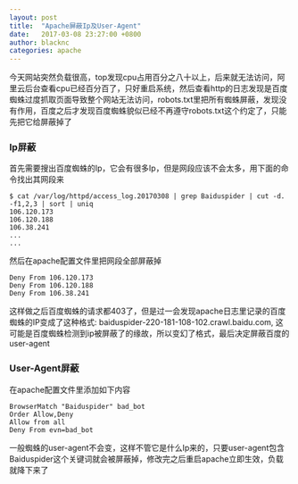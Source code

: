 ```yaml
---
layout: post
title:  "Apache屏蔽Ip及User-Agent"
date:   2017-03-08 23:27:00 +0800
author: blacknc
categories: apache
---
```


今天网站突然负载很高，top发现cpu占用百分之八十以上，后来就无法访问，阿里云后台查看cpu已经百分百了，只好重启系统，然后查看http的日志发现是百度蜘蛛过度抓取页面导致整个网站无法访问，robots.txt里把所有蜘蛛屏蔽，发现没有作用，百度之后才发现百度蜘蛛貌似已经不再遵守robots.txt这个约定了，只能先把它给屏蔽掉了

### Ip屏蔽

首先需要搜出百度蜘蛛的Ip，它会有很多Ip，但是网段应该不会太多，用下面的命令找出其网段来
```
$ cat /var/log/httpd/access_log.20170308 | grep Baiduspider | cut -d. -f1,2,3 | sort | uniq
106.120.173
106.120.188
106.38.241
...
...

```
然后在apache配置文件里把网段全部屏蔽掉
```
Deny From 106.120.173
Deny From 106.120.188
Deny From 106.38.241
```

这样做之后百度蜘蛛的请求都403了，但是过一会发现apache日志里记录的百度蜘蛛的IP变成了这种格式: baiduspider-220-181-108-102.crawl.baidu.com, 这可能是百度蜘蛛检测到ip被屏蔽了的缘故，所以变幻了格式，最后决定屏蔽百度的user-agent


### User-Agent屏蔽

在apache配置文件里添加如下内容
```
BrowserMatch "Baiduspider" bad_bot
Order Allow,Deny
Allow from all
Deny From evn=bad_bot
```

一般蜘蛛的user-agent不会变，这样不管它是什么Ip来的，只要user-agent包含Baiduspider这个关键词就会被屏蔽掉，修改完之后重启apache立即生效，负载就降下来了
